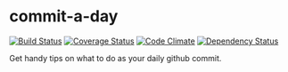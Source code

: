 commit-a-day
============
[![Build Status](https://travis-ci.org/eiriksm/commit-a-day.svg)](https://travis-ci.org/eiriksm/commit-a-day)
[![Coverage Status](http://img.shields.io/coveralls/eiriksm/commit-a-day.svg)](https://coveralls.io/r/eiriksm/commit-a-day?branch=master)
[![Code Climate](http://img.shields.io/codeclimate/github/eiriksm/commit-a-day.svg)](https://codeclimate.com/github/eiriksm/commit-a-day)
[![Dependency Status](https://david-dm.org/eiriksm/commit-a-day.svg?theme=shields.io)](https://david-dm.org/eiriksm/commit-a-day)

Get handy tips on what to do as your daily github commit.

